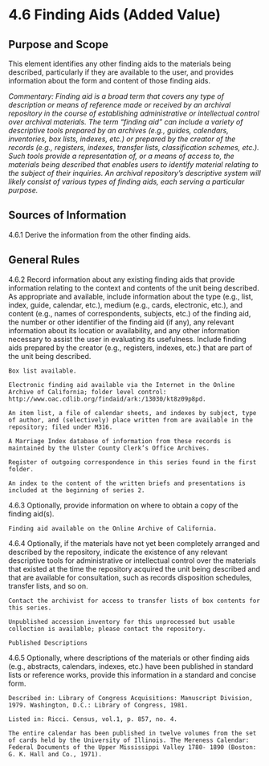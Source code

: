 # 4.6 Finding Aids (Added Value)

## Purpose and Scope

This element identifies any other finding aids to the materials being described, particularly if they are available to the user, and provides information about the form and content of those finding aids.

*Commentary: Finding aid is a broad term that covers any type of description or means of reference made or received by an archival repository in the course of establishing administrative or intellectual control over archival materials. The term “finding aid” can include a variety of descriptive tools prepared by an archives (e.g., guides, calendars, inventories, box lists, indexes, etc.) or prepared by the creator of the records (e.g., registers, indexes, transfer lists, classification schemes, etc.). Such tools provide a representation of, or a means of access to, the materials being described that enables users to identify material relating to the subject of their inquiries. An archival repository’s descriptive system will likely consist of various types of finding aids, each serving a particular purpose.*

## Sources of Information

4.6.1 Derive the information from the other finding aids.

## General Rules

4.6.2 Record information about any existing finding aids that provide information relating to the context and contents of the unit being described. As appropriate and available, include information about the type (e.g., list, index, guide, calendar, etc.), medium (e.g., cards, electronic, etc.), and content (e.g., names of correspondents, subjects, etc.) of the finding aid, the number or other identifier of the finding aid (if any), any relevant information about its location or availability, and any other information necessary to assist the user in evaluating its usefulness. Include finding aids prepared by the creator (e.g., registers, indexes, etc.) that are part of the unit being described.
```
Box list available.

Electronic finding aid available via the Internet in the Online Archive of California; folder level control: http://www.oac.cdlib.org/findaid/ark:/13030/kt8z09p8pd.

An item list, a file of calendar sheets, and indexes by subject, type of author, and (selectively) place written from are available in the repository; filed under M316.

A Marriage Index database of information from these records is maintained by the Ulster County Clerk’s Office Archives.

Register of outgoing correspondence in this series found in the first folder.

An index to the content of the written briefs and presentations is included at the beginning of series 2.
```
4.6.3 Optionally, provide information on where to obtain a copy of the finding aid(s).

`Finding aid available on the Online Archive of California.`

4.6.4 Optionally, if the materials have not yet been completely arranged and described by the repository, indicate the existence of any relevant descriptive tools for administrative or intellectual control over the materials that existed at the time the repository acquired the unit being described and that are available for consultation, such as records disposition schedules, transfer lists, and so on.

```
Contact the archivist for access to transfer lists of box contents for this series.

Unpublished accession inventory for this unprocessed but usable collection is available; please contact the repository.

Published Descriptions
```
4.6.5 Optionally, where descriptions of the materials or other finding aids (e.g., abstracts, calendars, indexes, etc.) have been published in standard lists or reference works, provide this information in a standard and concise form.

```
Described in: Library of Congress Acquisitions: Manuscript Division, 1979. Washington, D.C.: Library of Congress, 1981.

Listed in: Ricci. Census, vol.1, p. 857, no. 4.

The entire calendar has been published in twelve volumes from the set of cards held by the University of Illinois. The Mereness Calendar: Federal Documents of the Upper Mississippi Valley 1780- 1890 (Boston: G. K. Hall and Co., 1971).
```
